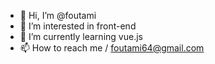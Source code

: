- 👋 Hi, I’m @foutami
- 👀 I’m interested in front-end
- 🌱 I’m currently learning vue.js
- 📫 How to reach me / foutami64@gmail.com

<!---
foutami/foutami is a ✨ special ✨ repository because its `README.md` (this file) appears on your GitHub profile.
You can click the Preview link to take a look at your changes.
--->
